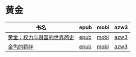 # 黄金

| 书名 | epub | mobi | azw3 |
| --- | --- | --- | --- |
| [黄金：权力与财富的世界简史](http://ct.dalanmei.com/f/31084289-570286195-69fbf8) | [epub](http://ct.dalanmei.com/f/31084289-570286195-69fbf8) | [mobi](http://ct.dalanmei.com/f/31084289-570170079-a5382e) | [azw3](http://ct.dalanmei.com/f/31084289-570358142-0ef6cb) |
| [金色的羁绊](http://ct.dalanmei.com/f/31084289-572119993-11f4a7) | [epub](http://ct.dalanmei.com/f/31084289-572119993-11f4a7) | [mobi](http://ct.dalanmei.com/f/31084289-571651766-677b7b) | [azw3](http://ct.dalanmei.com/f/31084289-572180076-3e5628) |
